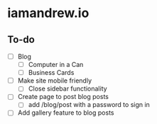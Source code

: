 # iamandrew.io

## To-do
- [ ] Blog
  - [ ] Computer in a Can
  - [ ] Business Cards

- [ ] Make site mobile friendly
  - [ ] Close sidebar functionality

- [ ] Create page to post blog posts
  - [ ] add /blog/post with a password to sign in

- [ ] Add gallery feature to blog posts
